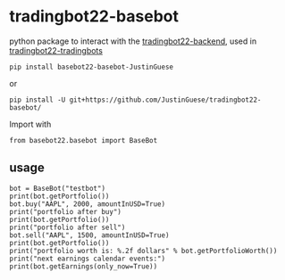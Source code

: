 # tradingbot22-basebot

python package to interact with the [tradingbot22-backend](https://github.com/JustinGuese/tradingbot22-backend), used in [tradingbot22-tradingbots](https://github.com/JustinGuese/tradingbot22-tradingbots)

`pip install basebot22-basebot-JustinGuese`

or

`pip install -U git+https://github.com/JustinGuese/tradingbot22-basebot/`

Import with

`from basebot22.basebot import BaseBot`

## usage

```
bot = BaseBot("testbot")
print(bot.getPortfolio())
bot.buy("AAPL", 2000, amountInUSD=True)
print("portfolio after buy")
print(bot.getPortfolio())
print("portfolio after sell")
bot.sell("AAPL", 1500, amountInUSD=True)
print(bot.getPortfolio())
print("portfolio worth is: %.2f dollars" % bot.getPortfolioWorth())
print("next earnings calendar events:")
print(bot.getEarnings(only_now=True))
```
